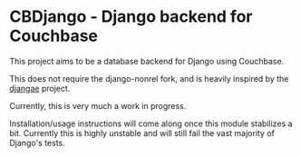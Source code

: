 # CBDjango - Django backend for Couchbase

This project aims to be a database backend for Django using Couchbase.

This does not require the django-nonrel fork, and is heavily inspired by the
[djangae](https://github.com/potatolondon/djangae) project.

Currently, this is very much a work in progress.

Installation/usage instructions will come along once this module stabilizes a
bit. Currently this is highly unstable and will still fail the vast majority
of Django's tests.

